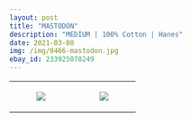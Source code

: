 ```yaml
---
layout: post
title: "MASTODON"
description: "MEDIUM | 100% Cotton | Hanes"
date: 2021-03-08
img: /img/0466-mastodon.jpg
ebay_id: 233925078249
---
```




<table style="width:100%;"><tr><td style="vertical-align:top;">
      <figure class="tmblr-full" data-orig-height="2048" data-orig-width="1365" data-orig-src="https://concertshirts.netlify.app/shirts/0466/0466-01.jpg"><img src="https://64.media.tumblr.com/a6b12a990c624530c79fd78fe5364767/21e8e53c0911abaf-4a/s540x810/836696c868cfe35168fa353719d042cbab65b2c3.jpg" data-orig-height="2048" data-orig-width="1365" data-orig-src="https://concertshirts.netlify.app/shirts/0466/0466-01.jpg"/></figure></td>
    <td style="vertical-align:top;">
      <figure class="tmblr-full" data-orig-height="2048" data-orig-width="1365" data-orig-src="https://concertshirts.netlify.app/shirts/0466/0466-02.jpg"><img src="https://64.media.tumblr.com/bc86ab60f1d8a99a1f48ef2d01f8744b/21e8e53c0911abaf-ec/s540x810/9875ede2361e1e0a772733ec5824308966eefdfd.jpg" data-orig-height="2048" data-orig-width="1365" data-orig-src="https://concertshirts.netlify.app/shirts/0466/0466-02.jpg"/></figure></td>
  </tr></table>
